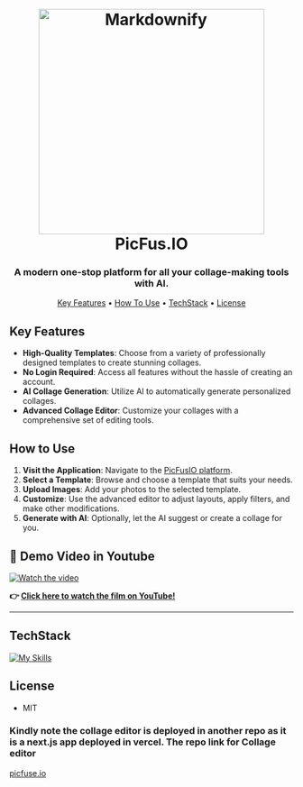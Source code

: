 
<h1 align="center">
  <br>
  <a href="http://www.amitmerchant.com/electron-markdownify"><img src="https://github.com/user-attachments/assets/dc7a3e55-8609-442e-8de1-7ac7ffb35580" alt="Markdownify" width="400"></a>
  <br>
  PicFus.IO
  <br>
</h1>

<h3 align="center">A modern one-stop platform for all your collage-making tools with AI.</h3>


<p align="center">
  <a href="#key-features">Key Features</a> •
  <a href="#how-to-use">How To Use</a> •
  <a href="#techstack">TechStack</a> •
  <a href="#license">License</a>
</p>


## Key Features

- **High-Quality Templates**: Choose from a variety of professionally designed templates to create stunning collages.
- **No Login Required**: Access all features without the hassle of creating an account.
- **AI Collage Generation**: Utilize AI to automatically generate personalized collages.
- **Advanced Collage Editor**: Customize your collages with a comprehensive set of editing tools.


## How to Use

1. **Visit the Application**: Navigate to the [PicFusIO platform](https://pic-fus-io.vercel.app/).
2. **Select a Template**: Browse and choose a template that suits your needs.
3. **Upload Images**: Add your photos to the selected template.
4. **Customize**: Use the advanced editor to adjust layouts, apply filters, and make other modifications.
5. **Generate with AI**: Optionally, let the AI suggest or create a collage for you.


## **🎥 Demo Video in Youtube**  

[![Watch the video](https://img.youtube.com/vi/Fj2XEcvH5EY/maxresdefault.jpg)](https://youtu.be/Fj2XEcvH5EY)  

**👉 [Click here to watch the film on YouTube!](https://youtu.be/Fj2XEcvH5EY)**  

---

## TechStack 

[![My Skills](https://skillicons.dev/icons?i=js,css,nextjs,nodejs,react,ts)](https://skillicons.dev) 

## License
- MIT


### Kindly note the collage editor is deployed in another repo as it is a next.js app deployed in vercel. The repo link for Collage editor 

[picfuse.io](https://github.com/codebyNJ/college-editor.git)
